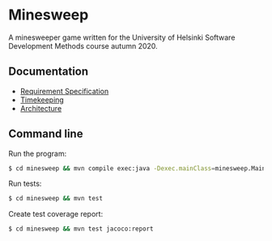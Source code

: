 # Minesweep
A minesweeper game written for the University of Helsinki Software Development Methods course autumn 2020.

## Documentation
* [Requirement Specification](documentation/req-specification.md)
* [Timekeeping](documentation/hours-worked.md)
* [Architecture](documentation/architecture.md)

## Command line
Run the program:
```bash
$ cd minesweep && mvn compile exec:java -Dexec.mainClass=minesweep.Main
```
Run tests:
```bash
$ cd minesweep && mvn test
```
Create test coverage report:
```bash
$ cd minesweep && mvn test jacoco:report
```